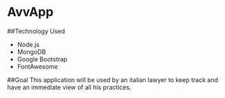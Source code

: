 # AvvApp

##Technology Used
- Node.js
- MongoDB
- Google Bootstrap
- FontAwesome

##Goal
This application will be used by an italian lawyer to keep track and have an immediate view of all his practices.
